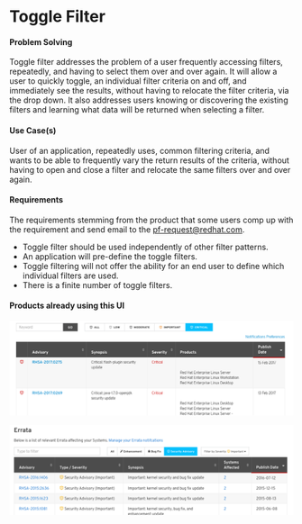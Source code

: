 # Toggle Filter

#### Problem Solving

Toggle filter addresses the problem of a user frequently accessing filters, repeatedly, and having to select them over and over again. It will allow a user to quickly toggle, an individual filter criteria on and off, and immediately see the results, without having to relocate the filter criteria, via the drop down. It also addresses users knowing or discovering the existing filters and learning what data will be returned when selecting a filter.

#### Use Case(s)
User of an application, repeatedly uses, common filtering criteria, and wants to be able to frequently vary the return results of the criteria, without having to open and close a filter and relocate the same filters over and over again.

#### Requirements
The requirements stemming from the product that some users comp up with the requirement and send email to the pf-request@redhat.com.
- Toggle filter should be used independently of other filter patterns.
- An application will pre-define the toggle filters.
- Toggle filtering will not offer the ability for an end user to define which individual filters are used.
- There is a finite number of toggle filters.

#### Products already using this UI

![Image of toggle filter](img/rhcustomerportal1.png)

![Image of toggle filter](img/rhcustomerportal2.png)

